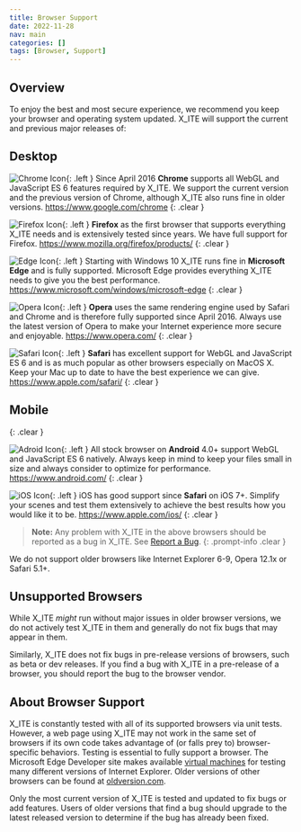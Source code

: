 ```yaml
---
title: Browser Support
date: 2022-11-28
nav: main
categories: []
tags: [Browser, Support]
---
```


## Overview

To enjoy the best and most secure experience, we recommend you keep your browser and operating system updated. X_ITE will support the current and previous major releases of:

## Desktop

![Chrome Icon](/assets/img/browsers/chrome.png){: .left }
Since April 2016 **Chrome** supports all WebGL and JavaScript ES 6 features required by X_ITE. We support the current version and the previous version of Chrome, although X_ITE also runs fine in older versions. <https://www.google.com/chrome>
{: .clear }

![Firefox Icon](/assets/img/browsers/firefox.png){: .left }
**Firefox** as the first browser that supports everything X_ITE needs and is extensively tested since years. We have full support for Firefox. <https://www.mozilla.org/firefox/products/>
{: .clear }

![Edge Icon](/assets/img/browsers/edge.png){: .left }
Starting with Windows 10 X_ITE runs fine in **Microsoft Edge** and is fully supported. Microsoft Edge provides everything X_ITE needs to give you the best performance. <https://www.microsoft.com/windows/microsoft-edge>
{: .clear }

![Opera Icon](/assets/img/browsers/opera.png){: .left }
**Opera** uses the same rendering engine used by Safari and Chrome and is therefore fully supported since April 2016. Always use the latest version of Opera to make your Internet experience more secure and enjoyable. <https://www.opera.com/>
{: .clear }

![Safari Icon](/assets/img/browsers/safari.png){: .left }
**Safari** has excellent support for WebGL and JavaScript ES 6 and is as much popular as other browsers especially on MacOS X. Keep your Mac up to date to have the best experience we can give. <https://www.apple.com/safari/>
{: .clear }

## Mobile
{: .clear }

![Adroid Icon](/assets/img/browsers/android.png){: .left }
All stock browser on **Android** 4.0+ support WebGL and JavaScript ES 6 natively. Always keep in mind to keep your files small in size and always consider to optimize for performance. <https://www.android.com/>
{: .clear }

![iOS Icon](/assets/img/browsers/ios.png){: .left }
iOS has good support since **Safari** on iOS 7+. Simplify your scenes and test them extensively to achieve the best results how you would like it to be. <https://www.apple.com/ios/>
{: .clear }

>**Note:** Any problem with X_ITE in the above browsers should be reported as a bug in X_ITE. See [Report a Bug](/x_ite/report-a-bug/).
{: .prompt-info .clear }

We do not support older browsers like Internet Explorer 6-9, Opera 12.1x or Safari 5.1+.

## Unsupported Browsers

While X_ITE *might* run without major issues in older browser versions, we do not actively test X_ITE in them and generally do not fix bugs that may appear in them.

Similarly, X_ITE does not fix bugs in pre-release versions of browsers, such as beta or dev releases. If you find a bug with X_ITE in a pre-release of a browser, you should report the bug to the browser vendor.

## About Browser Support

X_ITE is constantly tested with all of its supported browsers via unit tests. However, a web page using X_ITE may not work in the same set of browsers if its own code takes advantage of (or falls prey to) browser-specific behaviors. Testing is essential to fully support a browser. The Microsoft Edge Developer site makes available [virtual machines](https://dev.windows.com/en-us/microsoft-edge/tools/vms/) for testing many different versions of Internet Explorer. Older versions of other browsers can be found at [oldversion.com](http://oldversion.com/).

Only the most current version of X_ITE is tested and updated to fix bugs or add features. Users of older versions that find a bug should upgrade to the latest released version to determine if the bug has already been fixed.
